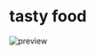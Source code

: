 # tasty food

![preview](https://github.com/HassanMahdy1/myProject/assets/138172129/fb933e6a-128b-4e52-be17-be408d681bd1)
